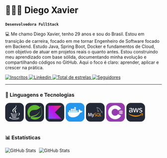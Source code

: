 # 👩🏻‍💻 Diego Xavier

**`Desenvolvedora FullStack`**

💻 Me chamo Diego Xavier, tenho 29 anos e sou do Brasil. Estou em transição de carreira, focado em me tornar Engenheiro de Software focado em Backend. Estudo Java, Spring Boot, Docker e fundamentos de Cloud, com objetivo de atuar em projetos reais o quanto antes.
Estou construindo meu aprendizado com base sólida, documentando minha evolução e compartilhando códigos no GitHub. Aqui o foco é claro: aprender, aplicar e crescer na prática.

<p align="left">
    <a href="https://youtube.com/@xavieer_dev?si=UZRHW9dHPCETGsfB">
        <img 
            alt="Inscritos" 
            title="Inscreva-se no meu canal" 
            src="https://custom-icon-badges.demolab.com/youtube/channel/subscribers/UCo-gJ8RnTn5akHqHvO55DVA?color=%23E05D44&label=Inscreva-se&logo=video&logoColor=white&style=for-the-badge&labelColor=CE4630"
        />
    </a>
    <a href="https://www.linkedin.com/in/diegoxvr/?locale=pt_BR">
        <img 
            alt="Linkedin" 
            title="Linkedin" 
            src="https://custom-icon-badges.demolab.com/badge/LinkedIn-Connections-0077B5?logo=linkedin&logoColor=white&style=for-the-badge&labelColor=004182"
        />
    </a> 
    <a href="https://github.com/Diego-xaviers?tab=repositories">
        <img 
            alt="Total de estrelas" 
            title="Total de estrelas GitHub" 
            src="https://custom-icon-badges.demolab.com/github/stars/Diego-xaviers?color=55960c&style=for-the-badge&labelColor=488207&logo=star&label=estrelas&affiliations=OWNER"
        />
    </a>
    <a href="https://github.com/Diego-xaviers?tab=followers">
        <img 
            alt="Seguidores" 
            title="Me siga no GitHub" 
            src="https://custom-icon-badges.demolab.com/github/followers/Diego-xaviers?color=236ad3&labelColor=1155ba&style=for-the-badge&logo=github&label=Seguidores&logoColor=white"
        />
    </a>
</p>

---

### 🤖 Linguagens e Tecnologias

<img 
    align="left" 
    alt="Java"
    title="Java" 
    width="60px" 
    style="padding-right: 5px;" 
    src="https://github.com/tandpfun/skill-icons/blob/main/icons/Java-Dark.svg" 
/>
<img 
    align="left" 
    alt="Spring" 
    title="Spring"
    width="60px" 
    style="padding-right: 5px;" 
    src="https://github.com/tandpfun/skill-icons/blob/main/icons/Spring-Dark.svg" 
/>
<img 
    align="left" 
    alt="Kotlin" 
    title="Kotlin"
    width="60px" 
    style="padding-right: 5px;" 
    src="https://github.com/tandpfun/skill-icons/blob/main/icons/Kotlin-Dark.svg" 
/>
<img 
    align="left" 
    alt="Docker"
    title="Docker" 
    width="60px" 
    style="padding-right: 5px;" 
    src="https://github.com/tandpfun/skill-icons/blob/main/icons/Docker.svg" 
/>
<img 
    align="left" 
    alt="MySQL" 
    title="MySQL"
    width="60px" 
    style="padding-right: 5px;" 
    src="https://github.com/tandpfun/skill-icons/blob/main/icons/MySQL-Dark.svg" 
/>
<img 
    align="left" 
    alt="C#" 
    title="C#"
    width="60px" 
    style="padding-right: 5px;" 
    src="https://github.com/tandpfun/skill-icons/blob/main/icons/CS.svg" 
/>
<img 
    align="left" 
    alt="Java" 
    title="Java"
    width="60px" 
    style="padding-right: 5px;" 
    src="https://github.com/tandpfun/skill-icons/blob/main/icons/AWS-Dark.svg?short_path=2aed204"
/>


<br clear="left"/>
<br/>

### 📊 Estatísticas

<p>
  <img 
    align="left" 
    alt="GitHub Stats" 
    height="200" 
    style="padding-right: 10px;" 
    src="https://github-readme-stats.vercel.app/api?username=Diego-xaviers&show_icons=true&theme=tokyonight&include_all_commits=true&locale=pt-br" 
  />

<img 
      align="left" 
      alt="GitHub Stats" 
      height="200" 
      src="https://github-readme-stats.vercel.app/api/top-langs/?username=Diego-xaviers&theme=tokyonight&layout=compact&custom_title=Tecnologias&langs_count=9" 
  />

</p>
